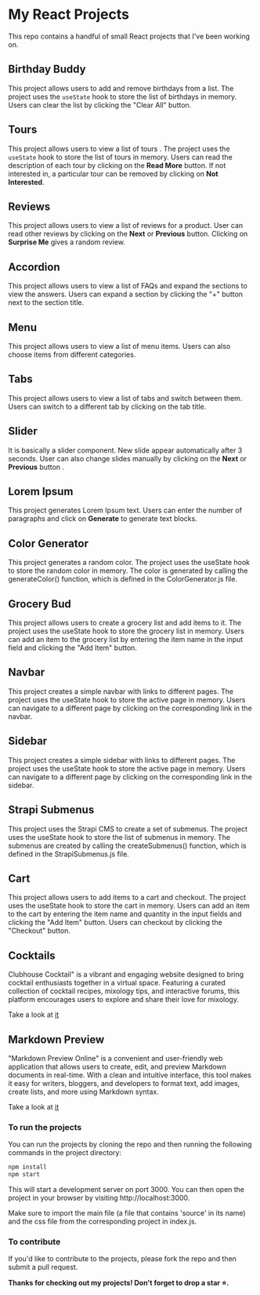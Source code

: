 # My React Projects
This repo contains a handful of small React projects that I've been working on.

## Birthday Buddy

This project allows users to add and remove birthdays from a list. The project uses the `useState` hook to store the list of birthdays in memory. Users can clear the list by clicking the "Clear All" button.

## Tours

This project allows users to view a list of tours . The project uses the `useState` hook to store the list of tours in memory. Users can read the description of each tour by clicking on the **Read More** button. If not interested in, a particular tour can be removed by clicking on **Not Interested**.

## Reviews

This project allows users to view a list of reviews for a product. User can read other reviews by clicking on the **Next** or **Previous** button. Clicking on **Surprise Me** gives a random review.

## Accordion

This project allows users to view a list of FAQs and expand the sections to view the answers. Users can expand a section by clicking the "+" button next to the section title.

## Menu

This project allows users to view a list of menu items. Users can also choose items from different categories. 

## Tabs

This project allows users to view a list of tabs and switch between them. Users can switch to a different tab by clicking on the tab title.

## Slider

It is basically a slider component. New slide appear automatically after 3 seconds. User can also change slides manually by clicking on the **Next** or **Previous** button .  

## Lorem Ipsum

This project generates Lorem Ipsum text. Users can enter the number of paragraphs and click on **Generate** to generate text blocks.

## Color Generator

This project generates a random color. The project uses the useState hook to store the random color in memory. The color is generated by calling the generateColor() function, which is defined in the ColorGenerator.js file.

## Grocery Bud

This project allows users to create a grocery list and add items to it. The project uses the useState hook to store the grocery list in memory. Users can add an item to the grocery list by entering the item name in the input field and clicking the "Add Item" button.

## Navbar

This project creates a simple navbar with links to different pages. The project uses the useState hook to store the active page in memory. Users can navigate to a different page by clicking on the corresponding link in the navbar.

## Sidebar

This project creates a simple sidebar with links to different pages. The project uses the useState hook to store the active page in memory. Users can navigate to a different page by clicking on the corresponding link in the sidebar.

## Strapi Submenus

This project uses the Strapi CMS to create a set of submenus. The project uses the useState hook to store the list of submenus in memory. The submenus are created by calling the createSubmenus() function, which is defined in the StrapiSubmenus.js file.

## Cart

This project allows users to add items to a cart and checkout. The project uses the useState hook to store the cart in memory. Users can add an item to the cart by entering the item name and quantity in the input fields and clicking the "Add Item" button. Users can checkout by clicking the "Checkout" button.

## Cocktails

Clubhouse Cocktail" is a vibrant and engaging website designed to bring cocktail enthusiasts together in a virtual space. Featuring a curated collection of cocktail recipes, mixology tips, and interactive forums, this platform encourages users to explore and share their love for mixology. 

Take a look at [it](https://clubhouse-cocktail.netlify.app)

## Markdown Preview

"Markdown Preview Online" is a convenient and user-friendly web application that allows users to create, edit, and preview Markdown documents in real-time. With a clean and intuitive interface, this tool makes it easy for writers, bloggers, and developers to format text, add images, create lists, and more using Markdown syntax. 

Take a look at [it](https://markdown-preview-online.netlify.app)

### To run the projects
You can run the projects by cloning the repo and then running the following commands in the project directory:
```javascript
npm install
npm start
```
This will start a development server on port 3000. You can then open the project in your browser by visiting http://localhost:3000.

Make sure to import the main file (a file that contains 'source' in its name) and the css file from the corresponding project in  index.js.

### To contribute
If you'd like to contribute to the projects, please fork the repo and then submit a pull request.

**Thanks for checking out my projects!
Don't forget to drop a star ⭐.** 


